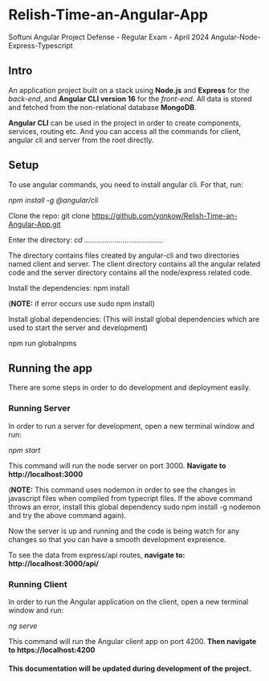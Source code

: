 # Relish-Time-an-Angular-App

Softuni Angular Project Defense - Regular Exam - April 2024
Angular-Node-Express-Typescript

## Intro

An application project built on a stack using **Node.js** and **Express** for the *back-end*, and **Angular CLI version 16** for the *front-end*. All data is stored and fetched from the non-relational database **MongoDB**.

**Angular CLI** can be used in the project in order to create components, services, routing etc. And you can access all the commands for client, angular cli and server from the root directly.

## Setup
To use angular commands, you need to install angular cli. For that, run:

*npm install -g @angular/cli*

Clone the repo: git clone https://github.com/yonkow/Relish-Time-an-Angular-App.git

Enter the directory: *cd .......................................*

The directory contains files created by angular-cli and two directories named client and server. The client directory contains all the angular related code and the server directory contains all the node/express related code.

Install the dependencies: npm install

(**NOTE:** if error occurs use sudo npm install)

Install global dependencies: (This will install global dependencies which are used to start the server and development)

npm run globalnpms

## Running the app
There are some steps in order to do development and deployment easily.

<!-- Development
Code changes watch
To watch the changes in the code during development (both angular and node/express) and compile the changes to javascript/es6, run: (NOTE: Keep this command running in the terminal and use another terminal window to start the server)

npm run watch:all

This command will create a directory named build in the root directory of the project. The build directory contains two directories named client and server. The client directory contains all compiled code of angular and the server directory contains all the javascript code compiled from typescript code. -->

### Running Server
In order to run a server for development, open a new terminal window and run:

*npm start*

This command will run the node server on port 3000. **Navigate to http://localhost:3000**

(**NOTE:** This command uses nodemon in order to see the changes in javascript files when compiled from typecript files. If the above command throws an error, install this global dependency sudo npm install -g nodemon and try the above command again).

Now the server is up and running and the code is being watch for any changes so that you can have a smooth development expreience.

To see the data from express/api routes, **navigate to: http://localhost:3000/api/**

### Running Client
In order to run the Angular application on the client, open a new terminal window and run:

*ng serve*

This command will run the Angular client app on port 4200. **Then navigate to https://localhost:4200**

#### This documentation will be updated during development of the project.
